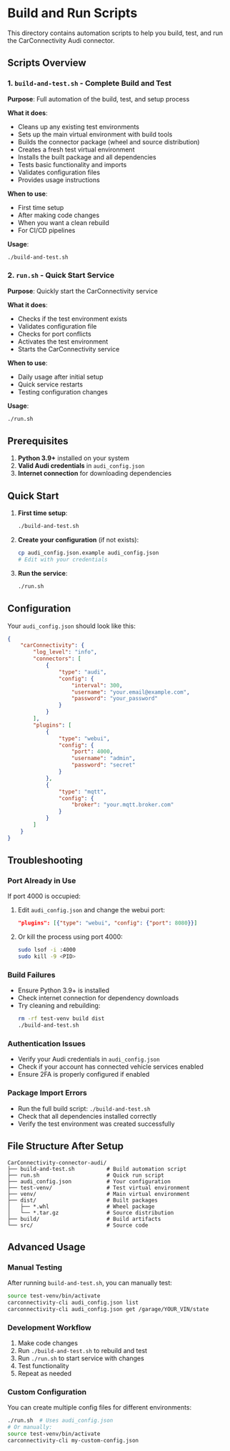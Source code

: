 # Build and Run Scripts

This directory contains automation scripts to help you build, test, and run the CarConnectivity Audi connector.

## Scripts Overview

### 1. `build-and-test.sh` - Complete Build and Test
**Purpose**: Full automation of the build, test, and setup process

**What it does**:
- Cleans up any existing test environments
- Sets up the main virtual environment with build tools
- Builds the connector package (wheel and source distribution)
- Creates a fresh test virtual environment
- Installs the built package and all dependencies
- Tests basic functionality and imports
- Validates configuration files
- Provides usage instructions

**When to use**: 
- First time setup
- After making code changes
- When you want a clean rebuild
- For CI/CD pipelines

**Usage**:
```bash
./build-and-test.sh
```

### 2. `run.sh` - Quick Start Service
**Purpose**: Quickly start the CarConnectivity service

**What it does**:
- Checks if the test environment exists
- Validates configuration file
- Checks for port conflicts
- Activates the test environment
- Starts the CarConnectivity service

**When to use**:
- Daily usage after initial setup
- Quick service restarts
- Testing configuration changes

**Usage**:
```bash
./run.sh
```

## Prerequisites

1. **Python 3.9+** installed on your system
2. **Valid Audi credentials** in `audi_config.json`
3. **Internet connection** for downloading dependencies

## Quick Start

1. **First time setup**:
   ```bash
   ./build-and-test.sh
   ```

2. **Create your configuration** (if not exists):
   ```bash
   cp audi_config.json.example audi_config.json
   # Edit with your credentials
   ```

3. **Run the service**:
   ```bash
   ./run.sh
   ```

## Configuration

Your `audi_config.json` should look like this:

```json
{
    "carConnectivity": {
        "log_level": "info",
        "connectors": [
            {
                "type": "audi",
                "config": {
                    "interval": 300,
                    "username": "your.email@example.com",
                    "password": "your_password"
                }
            }
        ],
        "plugins": [
            {
                "type": "webui",
                "config": {
                    "port": 4000,
                    "username": "admin",
                    "password": "secret"
                }
            },
            {
                "type": "mqtt",
                "config": {
                    "broker": "your.mqtt.broker.com"
                }
            }
        ]
    }
}
```

## Troubleshooting

### Port Already in Use
If port 4000 is occupied:
1. Edit `audi_config.json` and change the webui port:
   ```json
   "plugins": [{"type": "webui", "config": {"port": 8080}}]
   ```
2. Or kill the process using port 4000:
   ```bash
   sudo lsof -i :4000
   sudo kill -9 <PID>
   ```

### Build Failures
- Ensure Python 3.9+ is installed
- Check internet connection for dependency downloads
- Try cleaning and rebuilding:
  ```bash
  rm -rf test-venv build dist
  ./build-and-test.sh
  ```

### Authentication Issues
- Verify your Audi credentials in `audi_config.json`
- Check if your account has connected vehicle services enabled
- Ensure 2FA is properly configured if enabled

### Package Import Errors
- Run the full build script: `./build-and-test.sh`
- Check that all dependencies installed correctly
- Verify the test environment was created successfully

## File Structure After Setup

```
CarConnectivity-connector-audi/
├── build-and-test.sh          # Build automation script
├── run.sh                     # Quick run script
├── audi_config.json           # Your configuration
├── test-venv/                 # Test virtual environment
├── venv/                      # Main virtual environment  
├── dist/                      # Built packages
│   ├── *.whl                  # Wheel package
│   └── *.tar.gz               # Source distribution
├── build/                     # Build artifacts
└── src/                       # Source code
```

## Advanced Usage

### Manual Testing
After running `build-and-test.sh`, you can manually test:

```bash
source test-venv/bin/activate
carconnectivity-cli audi_config.json list
carconnectivity-cli audi_config.json get /garage/YOUR_VIN/state
```

### Development Workflow
1. Make code changes
2. Run `./build-and-test.sh` to rebuild and test
3. Run `./run.sh` to start service with changes
4. Test functionality
5. Repeat as needed

### Custom Configuration
You can create multiple config files for different environments:
```bash
./run.sh  # Uses audi_config.json
# Or manually:
source test-venv/bin/activate
carconnectivity-cli my-custom-config.json
```
